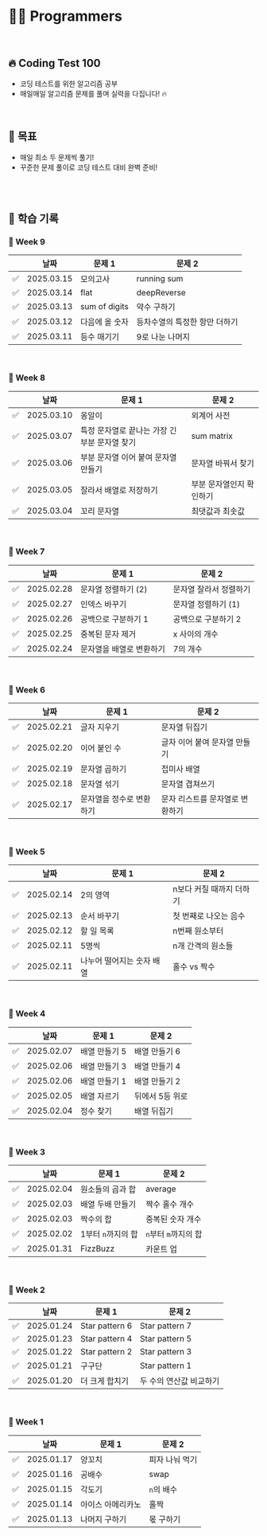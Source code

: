 # 👩‍💻 Programmers

<br>

## 🔥 Coding Test 100

- 코딩 테스트를 위한 알고리즘 공부
- 매일매일 알고리즘 문제를 풀며 실력을 다집니다! 🔥

<br>

## 🎯 목표

- 매일 최소 두 문제씩 풀기!
- 꾸준한 문제 풀이로 코딩 테스트 대비 완벽 준비!

<br>
<br>

## 🌻 학습 기록

### 🌼 Week 9

|     | 날짜       | 문제 1         | 문제 2                        |
| --- | ---------- | -------------- | ----------------------------- |
| ✅  | 2025.03.15 | 모의고사       | running sum                   |
| ✅  | 2025.03.14 | flat           | deepReverse                   |
| ✅  | 2025.03.13 | sum of digits  | 약수 구하기                   |
| ✅  | 2025.03.12 | 다음에 올 숫자 | 등차수열의 특정한 항만 더하기 |
| ✅  | 2025.03.11 | 등수 매기기    | 9로 나눈 나머지               |

<br>

### 🌼 Week 8

|     | 날짜       | 문제 1                                        | 문제 2                   |
| --- | ---------- | --------------------------------------------- | ------------------------ |
| ✅  | 2025.03.10 | 옹알이                                        | 외계어 사전              |
| ✅  | 2025.03.07 | 특정 문자열로 끝나는 가장 긴 부분 문자열 찾기 | sum matrix               |
| ✅  | 2025.03.06 | 부분 문자열 이어 붙여 문자열 만들기           | 문자열 바꿔서 찾기       |
| ✅  | 2025.03.05 | 잘라서 배열로 저장하기                        | 부분 문자열인지 확인하기 |
| ✅  | 2025.03.04 | 꼬리 문자열                                   | 최댓값과 최솟값          |

<br>

### 🌼 Week 7

|     | 날짜       | 문제 1                   | 문제 2                 |
| --- | ---------- | ------------------------ | ---------------------- |
| ✅  | 2025.02.28 | 문자열 정렬하기 (2)      | 문자열 잘라서 정렬하기 |
| ✅  | 2025.02.27 | 인덱스 바꾸기            | 문자열 정렬하기 (1)    |
| ✅  | 2025.02.26 | 공백으로 구분하기 1      | 공백으로 구분하기 2    |
| ✅  | 2025.02.25 | 중복된 문자 제거         | x 사이의 개수          |
| ✅  | 2025.02.24 | 문자열을 배열로 변환하기 | 7의 개수               |

<br>

### 🌼 Week 6

|     | 날짜       | 문제 1                   | 문제 2                          |
| --- | ---------- | ------------------------ | ------------------------------- |
| ✅  | 2025.02.21 | 글자 지우기              | 문자열 뒤집기                   |
| ✅  | 2025.02.20 | 이어 붙인 수             | 글자 이어 붙여 문자열 만들기    |
| ✅  | 2025.02.19 | 문자열 곱하기            | 접미사 배열                     |
| ✅  | 2025.02.18 | 문자열 섞기              | 문자열 겹쳐쓰기                 |
| ✅  | 2025.02.17 | 문자열을 정수로 변환하기 | 문자 리스트를 문자열로 변환하기 |

<br>

### 🌼 Week 5

|     | 날짜       | 문제 1                    | 문제 2                   |
| --- | ---------- | ------------------------- | ------------------------ |
| ✅  | 2025.02.14 | 2의 영역                  | n보다 커질 때까지 더하기 |
| ✅  | 2025.02.13 | 순서 바꾸기               | 첫 번째로 나오는 음수    |
| ✅  | 2025.02.12 | 할 일 목록                | n번째 원소부터           |
| ✅  | 2025.02.11 | 5명씩                     | n개 간격의 원소들        |
| ✅  | 2025.02.11 | 나누어 떨어지는 숫자 배열 | 홀수 vs 짝수             |

<br>

### 🌼 Week 4

|     | 날짜       | 문제 1        | 문제 2          |
| --- | ---------- | ------------- | --------------- |
| ✅  | 2025.02.07 | 배열 만들기 5 | 배열 만들기 6   |
| ✅  | 2025.02.06 | 배열 만들기 3 | 배열 만들기 4   |
| ✅  | 2025.02.06 | 배열 만들기 1 | 배열 만들기 2   |
| ✅  | 2025.02.05 | 배열 자르기   | 뒤에서 5등 위로 |
| ✅  | 2025.02.04 | 정수 찾기     | 배열 뒤집기     |

<br>

### 🌼 Week 3

|     | 날짜       | 문제 1             | 문제 2               |
| --- | ---------- | ------------------ | -------------------- |
| ✅  | 2025.02.04 | 원소들의 곱과 합   | average              |
| ✅  | 2025.02.03 | 배열 두배 만들기   | 짝수 홀수 개수       |
| ✅  | 2025.02.03 | 짝수의 합          | 중복된 숫자 개수     |
| ✅  | 2025.02.02 | 1부터 `n`까지의 합 | `n`부터 `m`까지의 합 |
| ✅  | 2025.01.31 | FizzBuzz           | 카운트 업            |

<br>

### 🌼 Week 2

|     | 날짜       | 문제 1         | 문제 2                  |
| --- | ---------- | -------------- | ----------------------- |
| ✅  | 2025.01.24 | Star pattern 6 | Star pattern 7          |
| ✅  | 2025.01.23 | Star pattern 4 | Star pattern 5          |
| ✅  | 2025.01.22 | Star pattern 2 | Star pattern 3          |
| ✅  | 2025.01.21 | 구구단         | Star pattern 1          |
| ✅  | 2025.01.20 | 더 크게 합치기 | 두 수의 연산값 비교하기 |

<br>

### 🌼 Week 1

|     | 날짜       | 문제 1            | 문제 2         |
| --- | ---------- | ----------------- | -------------- |
| ✅  | 2025.01.17 | 양꼬치            | 피자 나눠 먹기 |
| ✅  | 2025.01.16 | 공배수            | swap           |
| ✅  | 2025.01.15 | 각도기            | `n`의 배수     |
| ✅  | 2025.01.14 | 아이스 아메리카노 | 홀짝           |
| ✅  | 2025.01.13 | 나머지 구하기     | 몫 구하기      |

<br>
<br>
